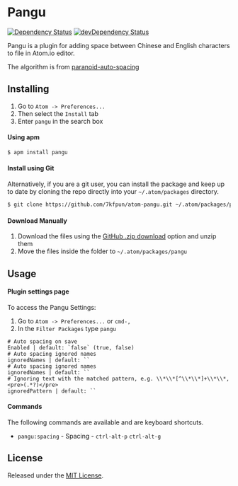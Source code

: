 # Pangu

[![Dependency Status](https://img.shields.io/david/7kfpun/atom-pangu.svg)](https://github.com/7kfpun/atom-pangu)
[![devDependency Status](https://img.shields.io/david/dev/7kfpun/atom-pangu.svg)](https://github.com/7kfpun/atom-pangu)


Pangu is a plugin for adding space between Chinese and English characters to file in Atom.io editor.

The algorithm is from [paranoid-auto-spacing](https://github.com/vinta/paranoid-auto-spacing)


## Installing

1. Go to `Atom -> Preferences...`
2. Then select the `Install` tab
3. Enter `pangu` in the search box

#### Using apm

```sh
$ apm install pangu
```

#### Install using Git

Alternatively, if you are a git user, you can install the package and keep up to date by cloning the repo directly into your `~/.atom/packages` directory.

```sh
$ git clone https://github.com/7kfpun/atom-pangu.git ~/.atom/packages/pangu
```

#### Download Manually

1. Download the files using the [GitHub .zip download](https://github.com/7kfpun/atom-pangu/archive/master.zip) option and unzip them
2. Move the files inside the folder to `~/.atom/packages/pangu`


## Usage

#### Plugin settings page

To access the Pangu Settings:

1. Go to `Atom -> Preferences...` or `cmd-,`
2. In the `Filter Packages` type `pangu`

```
# Auto spacing on save
Enabled | default: `false` (true, false)
# Auto spacing ignored names
ignoredNames | default: ``
# Auto spacing ignored names
ignoredNames | default: ``
# Ignoring text with the matched pattern, e.g. \\*\\*[^\\*\\*]+\\*\\*, <pre>(.*?)</pre>
ignoredPattern | default: ``
```

#### Commands

The following commands are available and are keyboard shortcuts.

* `pangu:spacing` - Spacing - `ctrl-alt-p` `ctrl-alt-g`


## License

Released under the [MIT License](http://opensource.org/licenses/MIT).
